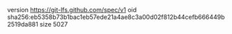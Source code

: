 version https://git-lfs.github.com/spec/v1
oid sha256:eb5358b73b1bac1eb57ede21a4ae8c3a00d02f812b44cefb666449b2519da881
size 5027
